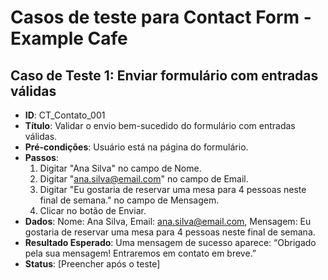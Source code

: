 # Casos de teste para Contact Form - Example Cafe

## Caso de Teste 1: Enviar formulário com entradas válidas

- **ID**: CT_Contato_001
- **Título**: Validar o envio bem-sucedido do formulário com entradas válidas.
- **Pré-condições**: Usuário está na página do formulário.
- **Passos**:
  1. Digitar "Ana Silva" no campo de Nome.
  2. Digitar "ana.silva@email.com" no campo de Email.
  3. Digitar "Eu gostaria de reservar uma mesa para 4 pessoas neste final de semana." no campo de Mensagem.
  4. Clicar no botão de Enviar.
- **Dados**: Nome: Ana Silva, Email: ana.silva@email.com, Mensagem: Eu gostaria de reservar uma mesa para 4 pessoas neste final de semana.
- **Resultado Esperado**: Uma mensagem de sucesso aparece: “Obrigado pela sua mensagem! Entraremos em contato em breve.”
- **Status**: [Preencher após o teste]